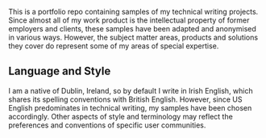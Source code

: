 
This is a portfolio repo containing samples of my technical writing projects. Since almost all of my work product is the intellectual property of former employers and clients, these samples have been adapted and anonymised in various ways. However, the subject matter areas, products and solutions they cover do represent some of my areas of special expertise.

## Language and Style

I am a native of Dublin, Ireland, so by default I write in Irish English, which shares its spelling conventions with British English. However, since US English predominates in technical writing, my samples have been chosen accordingly. Other aspects of style and terminology may reflect the preferences and conventions of specific user communities.